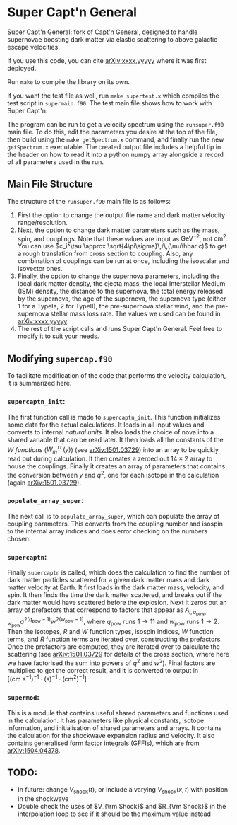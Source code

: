 # Super Capt'n General

Super Capt'n General: fork of [Capt'n General](https://github.com/aaronvincent/captngen), designed to handle supernovae boosting dark matter via elastic scattering to above galactic escape velocities.

If you use this code, you can cite [arXiv:xxxx.yyyyy](https://arxiv.org/abs/xxxx.yyyyy) where it was first deployed.

Run `make` to compile the library on its own.

If you want the test file as well, run `make supertest.x` which compiles the test script in `supermain.f90`.
The test main file shows how to work with Super Capt'n.

The program can be run to get a velocity spectrum using the `runsuper.f90` main file. To do this, edit the parameters you desire at the top of the file, then build using the `make getSpectrum.x` command, and finally run the new `getSpectrum.x` executable. The created output file includes a helpful tip in the header on how to read it into a python numpy array alongside a record of all parameters used in the run.

## Main File Structure

The structure of the `runsuper.f90` main file is as follows:

1. First the option to change the output file name and dark matter velocity range/resolution.
1. Next, the option to change dark matter parameters such as the mass, spin, and couplings. Note that these values are input as $\text{GeV}^{-2}$, not $\text{cm}^2$.
You can use $c_i^\tau \approx \sqrt{4\pi\sigma}\,/\,(\mu\hbar c)$ to get a rough translation from cross section to coupling.
Also, any combination of couplings can be run at once, including the isoscalar and isovector ones.
1. Finally, the option to change the supernova parameters, including the local dark matter density, the ejecta mass, the local Interstellar Medium (ISM) density, the distance to the supernova, the total energy released by the supernova, the age of the supernova, the supernova type (either 1 for a TypeIa, 2 for TypeII), the pre-supernova stellar wind, and the pre-supernova stellar mass loss rate.
The values we used can be found in [arXiv:xxxx.yyyyy](https://arxiv.org/abs/xxxx.yyyyy).
1. The rest of the script calls and runs Super Capt'n General.
Feel free to modify it to suit your needs.

## Modifying `supercap.f90`

To facilitate modification of the code that performs the velocity calculation, it is summarized here.

### `supercaptn_init`:

The first function call is made to `supercaptn_init`.
This function initializes some data for the actual calculations.
It loads in all input values and converts to internal _natural units_.
It also loads the choice of nova into a shared variable that can be read later.
It then loads all the constants of the _W functions_ ($W_{m}^{\tau\tau^\prime}(y)$) (see [arXiv:1501.03729](https://arxiv.org/abs/1501.03729)) into an array to be quickly read out during calculation.
It then creates a zeroed out $14\times 2$ array to house the couplings.
Finally it creates an array of parameters that contains the conversion between $y$ and $q^2$, one for each isotope in the calculation (again [arXiv:1501.03729](https://arxiv.org/abs/1501.03729)).

### `populate_array_super`:

The next call is to `populate_array_super`, which can populate the array of coupling parameters.
This converts from the coupling number and isospin to the internal array indices and does error checking on the numbers chosen.

### `supercaptn`:

Finally `supercaptn` is called, which does the calculation to find the number of dark matter particles scattered for a given dark matter mass and dark matter velocity at Earth.
It first loads in the dark matter mass, velocity, and spin.
It then finds the time the dark matter scattered, and breaks out if the dark matter would have scattered before the explosion.
Next it zeros out an array of prefactors that correspond to factors that appear as $A_{i,q_\text{pow},w_\text{pow}} q^{2(q_\text{pow}-1)} w^{2(w_\text{pow}-1)}$, where $q_\text{pow}$ runs $1\rightarrow 11$ and $w_\text{pow}$ runs $1\rightarrow 2$.
Then the isotopes, _R_ and _W_ function types, isospin indices, _W_ function terms, and _R_ function terms are iterated over, constructing the prefactors.
Once the prefactors are computed, they are iterated over to calculate the scattering (see [arXiv:1501.03729](https://arxiv.org/abs/1501.03729) for details of the cross section, where here we have factorised the sum into powers of $q^2$ and $w^2$).
Final factors are multiplied to get the correct result, and it is converted to output in $[(\text{cm} \ \text{s}^{-1})^{-1} \cdot (\text{s})^{-1} \cdot (\text{cm}^2)^{-1}]$

### `supermod`:

This is a module that contains useful shared parameters and functions used in the calculation.
It has parameters like physical constants, isotope information, and initialisation of shared parameters and arrays.
It contains the calculation for the shockwave expansion radius and velocity.
It also contains generalised form factor integrals (GFFIs), which are from [arXiv:1504.04378](https://arxiv.org/abs/1504.04378).

## TODO:

- In future: change $V_\text{shock}\left( t \right)$, or include a varying $V_\text{shock}\left( x, t \right)$ with position in the shockwave
- Double check the uses of $V_{\rm Shock}$ and $R_{\rm Shock}$ in the interpolation loop to see if it should be the maximum value instead
